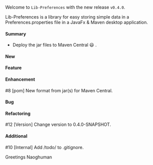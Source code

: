 Welcome to `Lib-Preferences` with the new release `v0.4.0`.

Lib-Preferences is a library for easy storing simple data in a 
Preferences.properties file in a JavaFx & Maven desktop application. 



#### Summary
* Deploy the jar files to Maven Central :smiley: .



#### New



#### Feature



#### Enhancement
#8 [pom] New format from jar(s) for Maven Central.



#### Bug



#### Refactoring
#12 [Version] Change version to 0.4.0-SNAPSHOT.



#### Additional
#10 [Internal] Add /todo/ to .gitignore.



Greetings
Naoghuman



[//]: # (Issues which will be integrated in this release)



[//]: # (Links)
